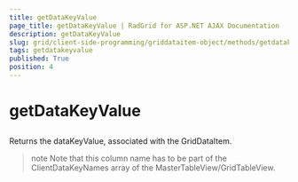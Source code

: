 ```yaml
---
title: getDataKeyValue
page_title: getDataKeyValue | RadGrid for ASP.NET AJAX Documentation
description: getDataKeyValue
slug: grid/client-side-programming/griddataitem-object/methods/getdatakeyvalue
tags: getdatakeyvalue
published: True
position: 4
---
```


# getDataKeyValue



## 

Returns the dataKeyValue, associated with the GridDataItem.

>note Note that this column name has to be part of the ClientDataKeyNames array of the MasterTableView/GridTableView.
>

